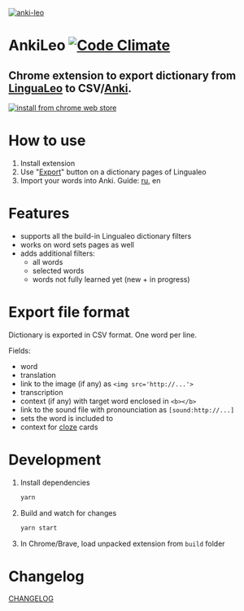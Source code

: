 [![anki-leo](https://raw.githubusercontent.com/troggy/anki-leo/master/resources/webstore/1400x560.png)](#)

# AnkiLeo [![Code Climate](https://codeclimate.com/github/troggy/anki-leo/badges/gpa.svg)](https://codeclimate.com/github/troggy/anki-leo)

## Chrome extension to export dictionary from [LinguaLeo](http://lingualeo.com/) to CSV/[Anki](http://ankisrs.net/).

[![install from chrome web store](https://raw.githubusercontent.com/troggy/anki-leo/master/resources/webstore/ChromeWebStore_Badge_v2_206x58.png)](https://chrome.google.com/webstore/detail/lingualeo-dictionary-expo/mpaohidlipnfnkbogpmanchjfjpdgcml)

# How to use

1. Install extension
2. Use "[Export](https://raw.githubusercontent.com/troggy/anki-leo/master/resources/webstore/screen-640x400.png)" button on a dictionary pages of Lingualeo
3. Import your words into Anki. Guide: [ru](http://troggy.github.io/anki-leo/), en

# Features

- supports all the build-in Lingualeo dictionary filters
- works on word sets pages as well
- adds additional filters:
  - all words
  - selected words
  - words not fully learned yet (new + in progress)

# Export file format

Dictionary is exported in CSV format. One word per line.

Fields:
- word
- translation
- link to the image (if any) as `<img src='http://...'>`
- transcription
- context (if any) with target word enclosed in `<b></b>`
- link to the sound file with pronounciation as `[sound:http://...]`
- sets the word is included to
- context for [cloze](http://finpapa.ucoz.ru/ankitest-cloze.html) cards

# Development

1. Install dependencies

   ```sh
   yarn
   ```

2. Build and watch for changes

   ```sh
   yarn start
   ```

3. In Chrome/Brave, load unpacked extension from `build` folder

# Changelog

[CHANGELOG](CHANGELOG.md)
